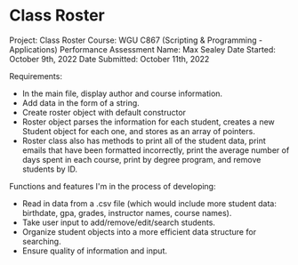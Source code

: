 # Class Roster

Project: Class Roster
Course: WGU C867 (Scripting & Programming - Applications) Performance Assessment
Name: Max Sealey
Date Started: October 9th, 2022
Date Submitted: October 11th, 2022

Requirements:
 - In the main file, display author and course information.
 - Add data in the form of a string.
 - Create roster object with default constructor
 - Roster object parses the information for each student, creates a new Student object for each one, and stores as an array of pointers.
 - Roster class also has methods to print all of the student data, print emails that have been formatted incorrectly, print the average number of days spent in each course, print by degree program, and remove students by ID.
 
Functions and features I'm in the process of developing:
 - Read in data from a .csv file (which would include more student data: birthdate, gpa, grades, instructor names, course names).
 - Take user input to add/remove/edit/search students.
 - Organize student objects into a more efficient data structure for searching.
 - Ensure quality of information and input.
